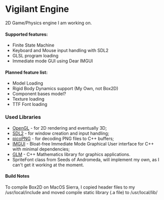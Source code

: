 # Vigilant Engine

2D Game/Physics engine I am working on.

#### Supported features:

 * Finite State Machine
 * Keyboard and Mouse input handling with SDL2
 * GLSL program loading
 * Immediate mode GUI using Dear IMGUI

#### Planned feature list:

 * Model Loading
 * Rigid Body Dynamics support (My Own, not Box2D)
 * Component bases model?
 * Texture loading
 * TTF Font loading


### Used Libraries

 * [OpenGL](https://www.opengl.org) - for 2D rendering and eventually 3D;
 * [SDL2](https://www.libsdl.org/) - for window creation and input handling;
 * [picoPNG](http://lodev.org/lodepng/picopng.cpp) - for decoding PNG files to C++ buffers;
 * [IMGUI](https://github.com/ocornut/imgui) - Bloat-free Immediate Mode Graphical User interface for C++ with minimal dependencies;
 * [GLM](https://glm.g-truc.net/0.9.8/index.html) - C++ Mathematics library for graphics applications.
 * SpriteFont class from Seeds of Andromeda, will implement my own, as I can't get it working at the moment.

 #### Build Notes

 To compile Box2D on MacOS Sierra, I copied header files to my /usr/local/include and moved compile static library (.a file) to /usr/local/lib/

